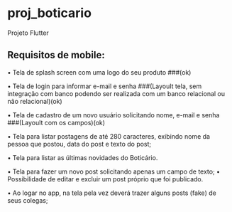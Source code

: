 # proj_boticario

Projeto Flutter

## Requisitos de mobile:
• Tela de splash screen com uma logo do seu produto ###(ok)

• Tela de login para informar e-mail e senha ###(Layoult tela, sem integração com banco podendo ser realizada com um banco relacional ou não relacional)(ok)

• Tela de cadastro de um novo usuário solicitando nome, e-mail e senha ###(Layoult com os campos)(ok)

• Tela para listar postagens de até 280 caracteres, exibindo nome da pessoa que
postou, data do post e texto do post;

• Tela para listar as últimas novidades do Boticário.

• Tela para fazer um novo post solicitando apenas um campo de texto;
    • Possibilidade de editar e excluir um post próprio que foi publicado.

• Ao logar no app, na tela pela vez deverá trazer alguns posts (fake) de seus
colegas;
